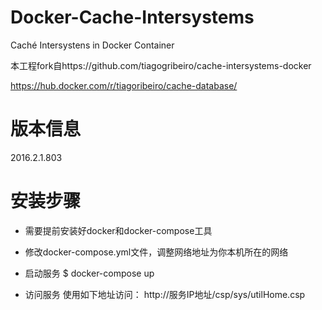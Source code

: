 # Docker-Cache-Intersystems 
Caché Intersystens in Docker Container

本工程fork自https://github.com/tiagogribeiro/cache-intersystems-docker

https://hub.docker.com/r/tiagoribeiro/cache-database/

# 版本信息
2016.2.1.803

# 安装步骤

- 需要提前安装好docker和docker-compose工具

- 修改docker-compose.yml文件，调整网络地址为你本机所在的网络

- 启动服务
$ docker-compose up

- 访问服务
使用如下地址访问：
http://服务IP地址/csp/sys/utilHome.csp


